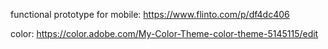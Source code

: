 functional prototype for mobile: https://www.flinto.com/p/df4dc406
>>>>>> >>> >>>>>>>>> >>> >>>>>>> >>>>>>>>>>>>>>>>>>>>>>>>>>>>>>>>> >>>
color: https://color.adobe.com/My-Color-Theme-color-theme-5145115/edit

